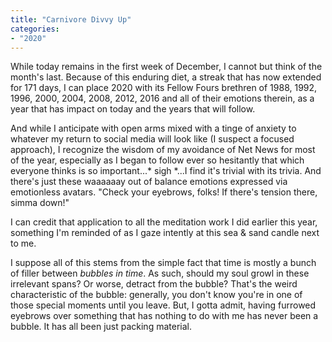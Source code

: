 ```yaml
---
title: "Carnivore Divvy Up"
categories:
- "2020"
---
```


While today remains in the first week of December, I cannot but think of the month's last.  Because of this enduring diet, a streak that has now extended for 171 days,  I can place 2020 with its Fellow Fours brethren of 1988, 1992, 1996, 2000, 2004, 2008, 2012, 2016 and all of their emotions therein, as a year that has impact on today and the years that will follow.

And while I anticipate with open arms mixed with a tinge of anxiety to whatever my return to social media will look like (I suspect a focused approach), I recognize the wisdom of my avoidance of Net News for most of the year, especially as I began to follow ever so hesitantly that which everyone thinks is so important...* sigh *...I find it's trivial with its trivia.  And there's just these waaaaaay out of balance emotions expressed via emotionless avatars.  "Check your eyebrows, folks!  If there's tension there, simma down!"

I can credit that application to all the meditation work I did earlier this year, something I'm reminded of as I gaze intently at this sea & sand candle next to me.

I suppose all of this stems from the simple fact that time is mostly a bunch of filler between *bubbles in time*.  As such, should my soul growl in these irrelevant spans?  Or worse, detract from the bubble?  That's the weird characteristic of the bubble:  generally, you don't know you're in one of those special moments until you leave.  But, I gotta admit, having furrowed eyebrows over something that has nothing to do with me has never been a bubble. It has all been just packing material.



